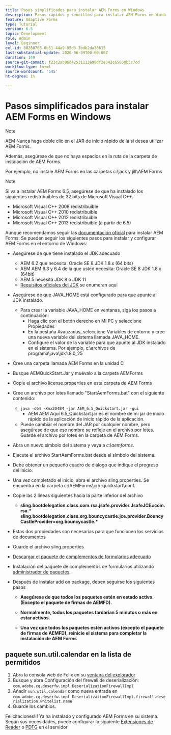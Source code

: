 ```yaml
---
title: Pasos simplificados para instalar AEM Forms en Windows
description: Pasos rápidos y sencillos para instalar AEM Forms en Windows
feature: Adaptive Forms
type: Tutorial
version: 6.5
topic: Development
role: Admin
level: Beginner
exl-id: 80288765-0b51-44a9-95d3-3bdb2da38615
last-substantial-update: 2020-06-09T00:00:00Z
duration: 149
source-git-commit: f23c2ab86d42531113690df2e342c65060b5c7cd
workflow-type: tm+mt
source-wordcount: '545'
ht-degree: 1%

---
```


# Pasos simplificados para instalar AEM Forms en Windows

>[!NOTE]
>
>AEM Nunca haga doble clic en el JAR de inicio rápido de la si desea utilizar AEM Forms.
>
>Además, asegúrese de que no haya espacios en la ruta de la carpeta de instalación de AEM Forms.
>
>Por ejemplo, no instale AEM Forms en las carpetas c:\jack y jill\AEM Forms

>[!NOTE]
>
>Si va a instalar AEM Forms 6.5, asegúrese de que ha instalado los siguientes redistribuibles de 32 bits de Microsoft Visual C++.
>
>* Microsoft Visual C++ 2008 redistribuible
>* Microsoft Visual C++ 2010 redistribuible
>* Microsoft Visual C++ 2012 redistribuible
>* Microsoft Visual C++ 2013 redistribuible (a partir de 6.5)

Aunque recomendamos seguir las [documentación oficial](https://helpx.adobe.com/es/experience-manager/6-3/forms/using/installing-configuring-aem-forms-osgi.html) para instalar AEM Forms. Se pueden seguir los siguientes pasos para instalar y configurar AEM Forms en el entorno de Windows:

* Asegúrese de que tiene instalado el JDK adecuado
   * AEM 6.2 que necesita: Oracle SE 8 JDK 1.8.x (64 bits)
   * AEM AEM 6.3 y 6.4 de la que usted necesita: Oracle SE 8 JDK 1.8.x (64bit)
   * AEM.5 necesita JDK 8 o JDK 11
   * [Requisitos oficiales del JDK](https://experienceleague.adobe.com/docs/experience-manager-65/deploying/introduction/technical-requirements.html?lang=es) se enumeran aquí
* Asegúrese de que JAVA_HOME está configurado para que apunte al JDK instalado.
   * Para crear la variable JAVA_HOME en ventanas, siga los pasos a continuación:
      * Haga clic con el botón derecho en Mi PC y seleccione Propiedades
      * En la pestaña Avanzadas, seleccione Variables de entorno y cree una nueva variable del sistema llamada JAVA_HOME.
      * Configure el valor de la variable para que apunte al JDK instalado en el sistema. Por ejemplo, c:\archivos de programa\java\jdk1.8.0_25

* Cree una carpeta llamada AEM Forms en la unidad C
* Busque AEMQuickStart.Jar y muévalo a la carpeta AEMForms
* Copie el archivo license.properties en esta carpeta de AEM Forms
* Cree un archivo por lotes llamado &quot;StartAemForms.bat&quot; con el siguiente contenido:
   * `java -d64 -Xmx2048M -jar AEM_6.5_Quickstart.jar -gui`
      * AEM AEM Aquí 6.5_Quickstart.jar es el nombre de mi jar de inicio rápido de la aplicación de inicio rápido de la aplicación.
   * Puede cambiar el nombre del JAR por cualquier nombre, pero asegúrese de que ese nombre se refleje en el archivo por lotes. Guarde el archivo por lotes en la carpeta de AEM Forms.

* Abra un nuevo símbolo del sistema y vaya a _c:\aemforms_.

* Ejecute el archivo StartAemForms.bat desde el símbolo del sistema.

* Debe obtener un pequeño cuadro de diálogo que indique el progreso del inicio.

* Una vez completado el inicio, abra el archivo sling.properties. Se encuentra en la carpeta c:\AEMForms\crx-quickstart\conf.

* Copie las 2 líneas siguientes hacia la parte inferior del archivo
   * **sling.bootdelegation.class.com.rsa.jsafe.provider.JsafeJCE=com.rsa.&#42;** **sling.bootdelegation.class.org.bouncycastle.jce.provider.BouncyCastleProvider=org.bouncycastle.&#42;**
* Estas dos propiedades son necesarias para que funcionen los servicios de documentos
* Guarde el archivo sling.properties
* [Descargar el paquete de complementos de formularios adecuado](https://experienceleague.adobe.com/docs/experience-manager-release-information/aem-release-updates/forms-updates/aem-forms-releases.html?lang=es)
* Instalación del paquete de complementos de formularios utilizando [administrador de paquetes](http://localhost:4502/crx/packmgr/index.jsp).
* Después de instalar add on package, deben seguirse los siguientes pasos

   * **Asegúrese de que todos los paquetes estén en estado activo. (Excepto el paquete de firmas de AEMFD).**
   * **Normalmente, todos los paquetes tardarían 5 minutos o más en estar activos.**

   * **Una vez que todos los paquetes estén activos (excepto el paquete de firmas de AEMFD), reinicie el sistema para completar la instalación de AEM Forms**

## paquete sun.util.calendar en la lista de permitidos

1. Abra la consola web de Felix en su [ventana del explorador](http://localhost:4502/system/console/configMgr)
1. Busque y abra Configuración del firewall de deserialización: `com.adobe.cq.deserfw.impl.DeserializationFirewallImpl`
1. Añadir `sun.util.calendar` como nueva entrada en `com.adobe.cq.deserfw.impl.DeserializationFirewallImpl.firewall.deserialization.whitelist.name`
1. Guarde los cambios.

Felicitaciones!!! Ya ha instalado y configurado AEM Forms en su sistema.
Según sus necesidades, puede configurar lo siguiente  [Extensiones de Reader](https://experienceleague.adobe.com/docs/experience-manager-learn/forms/document-services/configuring-reader-extension-osgi.html) o [PDFG](https://experienceleague.adobe.com/docs/experience-manager-65/forms/install-aem-forms/osgi-installation/install-configure-document-services.html) en el servidor
